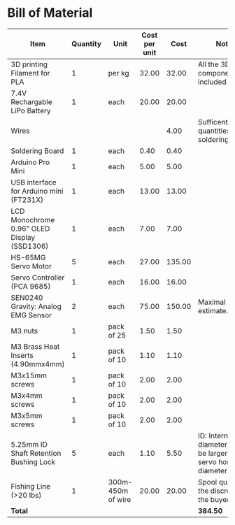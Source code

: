 # Bill of Material
| Item | Quantity | Unit |Cost per unit| Cost|Notes
| ------------- | ------------- | ------------- | ------------- | ------------- | ------------- | 
|3D printing Filament for PLA|	1|	per kg|	32.00|	32.00	|All the 3D components are included here.|
|7.4V Rechargable LiPo Battery| 	1|	each|	20.00|	20.00|	
|Wires ||||4.00|	Sufficently large quantities of soldering wire.|
|Soldering Board|	1|	each|	0.40|	0.40||	
|Arduino Pro Mini	|1|	each|	5.00|	5.00||
|USB interface for Arduino mini (FT231X)|	1|	each|	13.00|	13.00|	|
|LCD Monochrome 0.96” OLED Display (SSD1306)|	1|each|	7.00|	7.00||
|HS-65MG Servo Motor	|5	|each	|27.00	|135.00	||
|Servo Controller (PCA 9685)|	1|	each|	16.00|	16.00||	
|SEN0240 Gravity: Analog EMG Sensor	|2	|each	|75.00	|150.00|	Maximal estimate.|
|M3 nuts|1	|pack of 25	|1.50	|1.50	|
|M3 Brass Heat Inserts (4.90mmx4mm)|	1|	pack of 10|	1.10|	1.10||	
|M3x15mm screws	|1|	pack of 10|	2.00|	2.00	||
|M3x4mm screws	|1	|pack of 10	|2.00	|2.00	||
|M3x5mm screws	|1	|pack of 10	|2.00	|2.00	||
|5.25mm ID Shaft Retention Bushing Lock	|5|	each|	1.10|	5.50	|ID: Internal diameter. Must be larger than servo horn diameter(>5mm)|
|Fishing Line (>20 lbs)	|1	|300m-450m of wire	|20.00	|20.00|	Spool quantity to the discretion of the buyer.|
|**Total**	 |||||	 	 **384.50**	 ||

